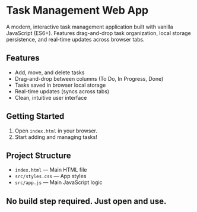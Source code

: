 # Task Management Web App

A modern, interactive task management application built with vanilla JavaScript (ES6+). Features drag-and-drop task organization, local storage persistence, and real-time updates across browser tabs.

## Features
- Add, move, and delete tasks
- Drag-and-drop between columns (To Do, In Progress, Done)
- Tasks saved in browser local storage
- Real-time updates (syncs across tabs)
- Clean, intuitive user interface

## Getting Started
1. Open `index.html` in your browser.
2. Start adding and managing tasks!

## Project Structure
- `index.html` — Main HTML file
- `src/styles.css` — App styles
- `src/app.js` — Main JavaScript logic

## No build step required. Just open and use.
